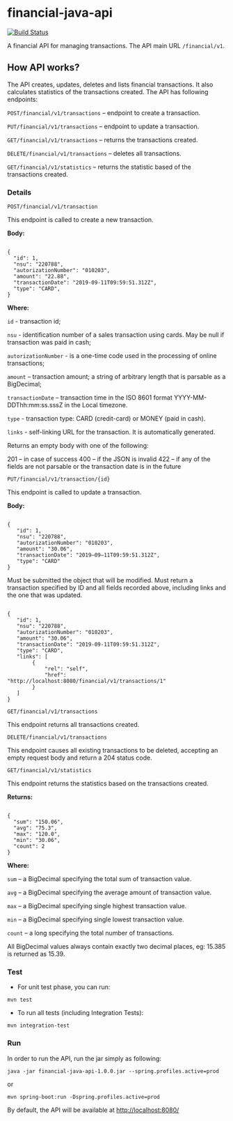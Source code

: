 # financial-java-api

[![Build Status](https://travis-ci.org/mariazevedo88/financial-java-api.svg?branch=master)](https://travis-ci.org/mariazevedo88/financial-java-api)

A financial API for managing transactions. The API main URL `/financial/v1`.

## How API works?

The API creates, updates, deletes and lists financial transactions. It also calculates statistics of the transactions created. The API has following endpoints:

`POST/financial/v1/transactions` – endpoint to create a transaction.

`PUT/financial/v1/transactions` – endpoint to update a transaction.

`GET/financial/v1/transactions` – returns the transactions created.

`DELETE/financial/v1/transactions` – deletes all transactions.

`GET/financial/v1/statistics` – returns the statistic based of the transactions created.

### Details

`POST/financial/v1/transaction`

This endpoint is called to create a new transaction.

**Body:**

<code>
{
  "id": 1,
  "nsu": "220788",
  "autorizationNumber": "010203",
  "amount": "22.88",
  "transactionDate": "2019-09-11T09:59:51.312Z",
  "type": "CARD",
}
</code>

**Where:**

`id` - transaction id; 

`nsu` - identification number of a sales transaction using cards. May be null if transaction was paid in cash;

`autorizationNumber` - is a one-time code used in the processing of online transactions;

`amount` – transaction amount; a string of arbitrary length that is parsable as a BigDecimal;

`transactionDate` – transaction time in the ISO 8601 format YYYY-MM-DDThh:mm:ss.sssZ in the Local timezone.

`type` - transaction type: CARD (credit-card) or MONEY (paid in cash).

`links` - self-linking URL for the transaction. It is automatically generated.

Returns an empty body with one of the following:

201 – in case of success
400 – if the JSON is invalid
422 – if any of the fields are not parsable or the transaction date is in the future

`PUT/financial/v1/transaction/{id}`

This endpoint is called to update a transaction.

**Body:**

<code>
{
   "id": 1,
   "nsu": "220788",
   "autorizationNumber": "010203",
   "amount": "30.06",
   "transactionDate": "2019–09–11T09:59:51.312Z",
   "type": "CARD"
}
</code>

Must be submitted the object that will be modified. Must return a transaction specified by ID and all fields recorded above, including links and
the one that was updated.

<code>
{   
   "id": 1,
   "nsu": "220788",
   "autorizationNumber": "010203",
   "amount": "30.06",
   "transactionDate": "2019-09-11T09:59:51.312Z",
   "type": "CARD",
   "links": [
	    {
	        "rel": "self",
	        "href": "http://localhost:8080/financial/v1/transactions/1"
	    }
   ]
}
</code>

`GET/financial/v1/transactions`

This endpoint returns all transactions created.

`DELETE/financial/v1/transactions`

This endpoint causes all existing transactions to be deleted, accepting an empty request body and return a 204 status code.

`GET/financial/v1/statistics`

This endpoint returns the statistics based on the transactions created.

**Returns:**

<code>
{
  "sum": "150.06",
  "avg": "75.3",
  "max": "120.0",
  "min": "30.06",
  "count": 2
}
</code>
 
**Where:**

`sum` – a BigDecimal specifying the total sum of transaction value.

`avg` – a BigDecimal specifying the average amount of transaction value.

`max` – a BigDecimal specifying single highest transaction value.

`min` – a BigDecimal specifying single lowest transaction value.

`count` – a long specifying the total number of transactions.

All BigDecimal values always contain exactly two decimal places, eg: 15.385 is returned as 15.39.

### Test

* For unit test phase, you can run:

```
mvn test
```

* To run all tests (including Integration Tests):

```
mvn integration-test
```

### Run

In order to run the API, run the jar simply as following:

```
java -jar financial-java-api-1.0.0.jar --spring.profiles.active=prod
```
    
or

```
mvn spring-boot:run -Dspring.profiles.active=prod
```

By default, the API will be available at [http://localhost:8080/](http://localhost:8080/)
